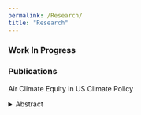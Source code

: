 ```yaml
---
permalink: /Research/
title: "Research"
---
```


### Work In Progress



### Publications

Air Climate Equity in US Climate Policy

<details>
  <summary>Abstract</summary>

  The United States government has indicated a desire to advance environmental justice through climate policy. As fossil fuel combustion produces both conventional pollutants and greenhouse gas (GHG) emissions, climate mitigation strategies may provide an opportunity to address historical inequities in air pollution exposure. To test the impact of climate policy implementation choices on air quality equity, we develop a broad range of GHG reduction scenarios that are each consistent with the US Paris Accord target and model the resulting air pollution changes. Using idealized decision criteria, we show that least cost and income-based emission reductions can exacerbate air pollution disparities for communities of color. With a suite of randomized experiments that facilitates exploration of a wider climate policy decision space, we show that disparities largely persist despite declines in average pollution exposure, but that reducing transportation emissions has the most potential to reduce racial inequities.


</details>
